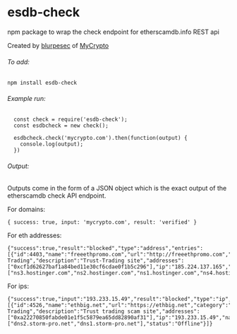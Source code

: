 # esdb-check
npm package to wrap the check endpoint for etherscamdb.info REST api

Created by [blurpesec](https://twitter.com/blurpesec) of [MyCrypto](https://mycrypto.com)

###### To add:

```
npm install esdb-check
```

###### Example run:

```
  const check = require('esdb-check');
  const esdbcheck = new check();

  esdbcheck.check('mycrypto.com').then(function(output) {
    console.log(output);
  })
  ```

###### Output:

Outputs come in the form of a JSON object which is the exact output of the etherscamdb check API endpoint.

For domains:
```
{ success: true, input: 'mycrypto.com', result: 'verified' }
```

For eth addresses:
```
{"success":true,"result":"blocked","type":"address","entries":[{"id":4403,"name":"freeethpromo.com","url":"http://freeethpromo.com","category":"Scamming","subcategory":"Trust-Trading","description":"Trust-Trading site","addresses":["0xcf1d62627baf1a84bed11e30cf6cdae0f1b5c296"],"ip":"185.224.137.165","nameservers":["ns3.hostinger.com","ns2.hostinger.com","ns1.hostinger.com","ns4.hostinger.com"],"status":"Active"}]}
```

For ips:
```
{"success":true,"input":"193.233.15.49","result":"blocked","type":"ip","entries":[{"id":4526,"name":"ethbig.net","url":"https://ethbig.net","category":"Scamming","subcategory":"Trust-Trading","description":"Trust trading scam site","addresses":["0xa22270850fabde01e1f5c5879ea65dd82890af31"],"ip":"193.233.15.49","nameservers":["dns2.storm-pro.net","dns1.storm-pro.net"],"status":"Offline"}]}
```
